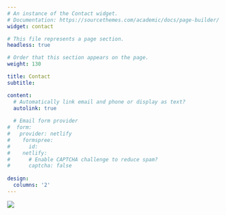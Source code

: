 ```yaml
---
# An instance of the Contact widget.
# Documentation: https://sourcethemes.com/academic/docs/page-builder/
widget: contact

# This file represents a page section.
headless: true

# Order that this section appears on the page.
weight: 130

title: Contact
subtitle:

content:
  # Automatically link email and phone or display as text?
  autolink: true
  
  # Email form provider
#  form:
#   provider: netlify
#    formspree:
#      id:
#    netlify:
#      # Enable CAPTCHA challenge to reduce spam?
#      captcha: false
  
design:
  columns: '2'
---
```

<a href='https://clustrmaps.com/site/1bg26'  title='Visit tracker'><img src='//clustrmaps.com/map_v2.png?cl=ffffff&w=70&t=n&d=dg1sKOXU79gSJceM9_2G8QY5JeNsKxrgonDJ5y1vC3w'/></a>
